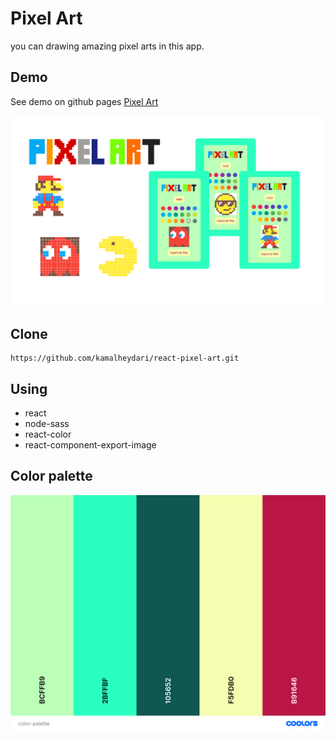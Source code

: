 # Pixel Art

you can drawing amazing pixel arts in this app.

## Demo

See demo on github pages
[Pixel Art]( https://kamalheydari.github.io/react-pixel-art/)

![demo](demo.png)

## Clone

```
https://github.com/kamalheydari/react-pixel-art.git
```

## Using

- react
- node-sass
- react-color
- react-component-export-image

## Color palette

![color palette](color-palette.png)
